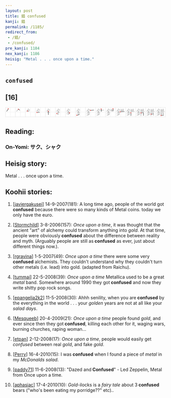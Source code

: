```yaml
---
layout: post
title: 錯 confused
kanji: 錯
permalink: /1185/
redirect_from:
 - /錯/
 - /confused/
pre_kanji: 1184
nex_kanji: 1186
heisig: "Metal . . . once upon a time."
---
```


## `confused`

## [16]

<div class="stroke"><img src="../images/E98CAF.png" /></div>

## Reading:

### On-Yomi: サク、シャク

## Heisig story:

Metal . . . once upon a time.

## Koohii stories:

1) [<a href="http://kanji.koohii.com/profile/javiergakusei">javiergakusei</a>] 14-9-2007(181): A long time ago, people of the world got<strong> confused</strong> because there were so many kinds of Metal coins. today we only have the euro.

2) [<a href="http://kanji.koohii.com/profile/Stormchild">Stormchild</a>] 3-8-2006(157): <em>Once upon a time</em>, it was thought that the ancient &quot;art&quot; of alchemy could transform anything into <em>gold</em>. At that time, people were obviously<strong> confused</strong> about the difference between reality and myth. (Arguably people are still as<strong> confused</strong> as ever, just about different things now.).

3) [<a href="http://kanji.koohii.com/profile/rgravina">rgravina</a>] 1-5-2007(49): <em>Once upon a time</em> there were some very<strong> confused</strong> alchemists. They couldn&#039;t understand why they couldn&#039;t turn other metals (i.e. lead) into gold. (adapted from Raichu).

4) [<a href="http://kanji.koohii.com/profile/tummai">tummai</a>] 22-5-2008(39): <em>Once upon a time</em> Metallica used to be a great <em>metal</em> band. Somewhere around 1990 they got<strong> confused</strong> and now they write shitty pop rock songs.

5) [<a href="http://kanji.koohii.com/profile/epangelia2k2">epangelia2k2</a>] 11-5-2008(30): Ahhh senility, when you are<strong> confused</strong> by the everything in the world . . . your <em>golden</em> years are not at all like your <em>salad days</em>.

6) [<a href="http://kanji.koohii.com/profile/Mesqueeb">Mesqueeb</a>] 20-4-2009(21): <em>Once upon a time</em> people found <em>gold</em>, and ever since then they got<strong> confused</strong>, killing each other for it, waging wars, burning churches, raping woman...

7) [<a href="http://kanji.koohii.com/profile/etpan">etpan</a>] 2-12-2008(17): <em>Once upon a time</em>, people would easily get <em>confused</em> between real <em>gold</em>, and fake <em>gold</em>.

8) [<a href="http://kanji.koohii.com/profile/Perry">Perry</a>] 16-4-2010(15): I was<strong> confused</strong> when I found a piece of <em>metal</em> in my <em>McDonalds salad</em>.

9) [<a href="http://kanji.koohii.com/profile/paddy71">paddy71</a>] 11-6-2008(13): &quot;Dazed and<strong> Confused</strong>&quot; - Led Zeppelin, Metal from Once upon a time.

10) [<a href="http://kanji.koohii.com/profile/aphasiac">aphasiac</a>] 17-4-2010(10): <em>Gold</em>-ilocks is a <em>fairy tale</em> about 3<strong> confused</strong> bears (&quot;who&#039;s been eating my porridge??&quot; etc)..
